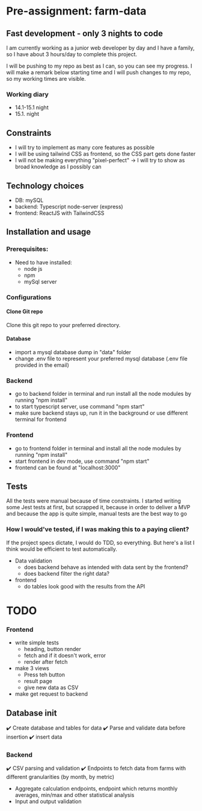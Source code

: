 # Pre-assignment: farm-data

## Fast development - only 3 nights to code

I am currently working as a junior web developer by day and I have a family, so I have about 3 hours/day to complete this project.

I will be pushing to my repo as best as I can, so you can see my progress. I will make a remark below starting time and I will push changes to my repo, so my working times are visible.

### Working diary

- 14.1-15.1 night
- 15.1. night

## Constraints

- I will try to implement as many core features as possible
- I will be using tailwind CSS as frontend, so the CSS part gets done faster
- I will not be making everything "pixel-perfect" -> I will try to show as broad knowledge as I possibly can

## Technology choices

- DB: mySQL
- backend: Typescript node-server (express)
- frontend: ReactJS with TailwindCSS

## Installation and usage

### Prerequisites: 

- Need to have installed: 
    - node js
    - npm
    - mySql server

### Configurations

#### Clone Git repo

Clone this git repo to your preferred directory.

#### Database

- import a mysql database dump in "data" folder
- change .env file to represent your preferred mysql database (.env file provided in the email)


### Backend


- go to backend folder in terminal and run install all the node modules by running "npm install"
- to start typescript server, use command "npm start"
- make sure backend stays up, run it in the background or use different terminal for frontend

### Frontend

- go to frontend folder in terminal and install all the node modules by running "npm install" 
- start frontend in dev mode, use command "npm start"
- frontend can be found at "localhost:3000"


## Tests

All the tests were manual because of time constraints. I started writing some Jest tests at first, but scrapped it, because in order to deliver a MVP and because the app is quite simple, manual tests are the best way to go

### How I would've tested, if I was making this to a paying client?

If the project specs dictate, I would do TDD, so everything. But here's a list I think would be efficient to test automatically.

- Data validation
    - does backend behave as intended with data sent by the frontend?
    - does backend filter the right data?
- frontend
    - do tables look good with the results from the API

# TODO

### Frontend
- write simple tests
    - heading, button render
    - fetch and if it doesn't work, error
    - render after fetch
- make 3 views
    - Press teh button
    - result page
    - give new data as CSV
- make get request to backend

## Database init

✔️ Create database and tables for data
✔️ Parse and validate data before insertion
✔️ insert data
### Backend

✔️ CSV parsing and validation
✔️ Endpoints to fetch data from farms with different granularities (by month, by metric)
- Aggregate calculation endpoints, endpoint which returns monthly averages, min/max and other statistical analysis
- Input and output validation

